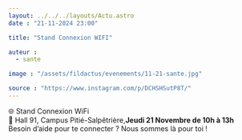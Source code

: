 ```yaml
---
layout: ../../../layouts/Actu.astro
date : "21-11-2024 23:00"

title: "Stand Connexion WIFI"

auteur :
  - sante

image : "/assets/fildactus/evenements/11-21-sante.jpg"

source : "https://www.instagram.com/p/DCHSHSutP8T/"
---
```


🌐 Stand Connexion WiFi  
📍 Hall 91, Campus Pitié-Salpêtrière,__Jeudi 21 Novembre de 10h à 13h__  
Besoin d’aide pour te connecter ? Nous sommes là pour toi !

